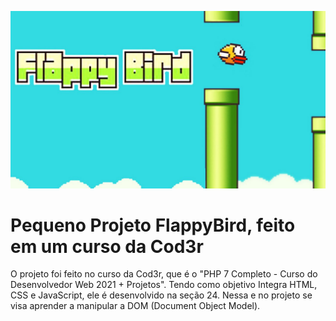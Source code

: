 ![Capa Flappy Bird](imgs/flappybird_capa.jpg)

# Pequeno Projeto FlappyBird, feito em um curso da Cod3r

O projeto foi feito no curso da Cod3r, que é o "PHP 7 Completo - Curso do Desenvolvedor Web 2021 + Projetos". Tendo como objetivo Integra HTML, CSS e JavaScript, ele é desenvolvido na seção 24. Nessa e no projeto se visa aprender a manipular a DOM (Document Object Model). 
